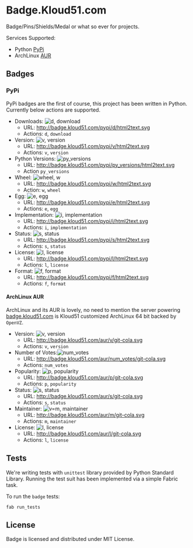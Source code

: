 # Badge.Kloud51.com

Badge/Pins/Shields/Medal or what so ever for projects.

Services Supported:

* Python [PyPi](https://pypi.python.org/)
* ArchLinux [AUR](https://aur.archlinux.org/)


## Badges

### PyPi

PyPi badges are the first of course, this project has been written in Python.
Currently below actions are supported.


* Downloads: ![d, download](http://badge.kloud51.com/pypi/d/html2text.svg)
  * URL:  http://badge.kloud51.com/pypi/d/html2text.svg
  * Actions: `d`, `download`
* Version: ![v, version](http://badge.kloud51.com/pypi/v/html2text.svg)
  * URL: http://badge.kloud51.com/pypi/v/html2text.svg
  * Actions: `v`, `version`
* Python Versions: ![py_versions](http://badge.kloud51.com/pypi/py_versions/html2text.svg)
  * URL: http://badge.kloud51.com/pypi/py_versions/html2text.svg
  * Action `py_versions`
* Wheel: ![wheel, w](http://badge.kloud51.com/pypi/w/html2text.svg)
  * URL: http://badge.kloud51.com/pypi/w/html2text.svg
  * Action: `w`, `wheel`
* Egg: ![e, egg](http://badge.kloud51.com/pypi/e/html2text.svg)
  * URL: http://badge.kloud51.com/pypi/e/html2text.svg
  * Actions: `e`, `egg`
* Implementation: ![i, implementation](http://badge.kloud51.com/pypi/i/html2text.svg)
  * URL: http://badge.kloud51.com/pypi/i/html2text.svg
  * Actions: `i`, `implementation`
* Status: ![s, status](http://badge.kloud51.com/pypi/s/html2text.svg)
  * URL: http://badge.kloud51.com/pypi/s/html2text.svg
  * Actions: `s`, `status`
* License: ![l, license](http://badge.kloud51.com/pypi/l/html2text.svg) 
  * URL: http://badge.kloud51.com/pypi/l/html2text.svg
  * Actions: `l`, `license`
* Format: ![f, format](http://badge.kloud51.com/pypi/f/html2text.svg)
  * URL: http://badge.kloud51.com/pypi/f/html2text.svg
  * Actions: `f`, `format`


#### ArchLinux AUR

ArchLinux and its AUR is lovely, no need to mention the server powering [badge.kloud51.com](http://badge.kloud51.com)
is Kloud51 customized ArchLinux 64 bit backed by `OpenVZ`.

* Version: ![v, version](http://badge.kloud51.com/aur/v/git-cola.svg)
  * URL: http://badge.kloud51.com/aur/v/git-cola.svg
  * Actions: `v`, `version`
* Number of Votes:![num_votes](http://badge.kloud51.com/aur/num_votes/git-cola.svg)
  * URL: http://badge.kloud51.com/aur/num_votes/git-cola.svg
  * Actions: `num_votes`
* Popularity: ![p, popularity](http://badge.kloud51.com/aur/p/git-cola.svg)
  * URL: http://badge.kloud51.com/aur/p/git-cola.svg
  * Actions: `p`, `popularity`
* Status: ![s, status](http://badge.kloud51.com/aur/s/git-cola.svg)
  * URL: http://badge.kloud51.com/aur/s/git-cola.svg
  * Actions: `s`, `status`
* Maintainer: ![v=m, maintainer](http://badge.kloud51.com/aur/m/git-cola.svg)
  * URL: http://badge.kloud51.com/aur/m/git-cola.svg
  * Actions: `m`, `maintainer`
* License: ![l, license](http://badge.kloud51.com/aur/l/git-cola.svg)
  * URL: http://badge.kloud51.com/aur/l/git-cola.svg
  * Actions: `l`, `license`



## Tests

We're writing tests with `unittest` library provided by Python Standard Library.
Running the test suit has been implemented via a simple Fabric task.

To run the `badge` tests:

```
fab run_tests
```

## License

Badge is licensed and distributed under MIT License.
